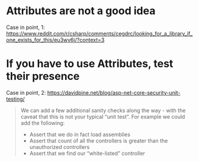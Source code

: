 # Attributes are not a good idea

Case in point, 1: https://www.reddit.com/r/csharp/comments/cegdrc/looking_for_a_library_if_one_exists_for_this/eu3wv6j/?context=3

# If you have to use Attributes, test their presence

Case in point, 2: https://davidpine.net/blog/asp-net-core-security-unit-testing/

> We can add a few additional sanity checks along the way - with the caveat that this is not your typical “unit test”. For example we could add the following:
> 
> * Assert that we do in fact load assemblies
> * Assert that count of all the controllers is greater than the unauthorized controllers
> * Assert that we find our “white-listed” controller
